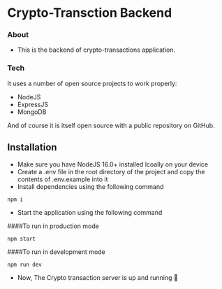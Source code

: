 # Crypto-Transction Backend

### About

- This is the backend of crypto-transactions application.

### Tech

It uses a number of open source projects to work properly:

- NodeJS
- ExpressJS
- MongoDB

And of course it is itself open source with a public repository
on GitHub.

## Installation

- Make sure you have NodeJS 16.0+ installed lcoally on your device
- Create a .env file in the root directory of the project and copy the contents of .env.example into it
- Install dependencies using the following command

```
npm i
```

- Start the application using the following command

####To run in production mode

```
npm start
```

####To run in development mode

```
npm run dev
```

- Now, The Crypto transaction server is up and running 🚀
